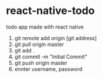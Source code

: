 # react-native-todo
todo app made with react native


1. git remote add origin [git address]
2. git pull origin master
3. git add .
4. git commit -m "Initial Commit"
5. git push origin master
6. ennter username, password
